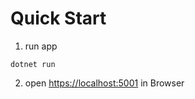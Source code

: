 # Quick Start

1. run app
```
dotnet run 
```

2. open [https://localhost:5001](https://localhost:5001) in Browser
